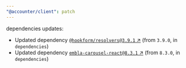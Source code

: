 ```yaml
---
"@accounter/client": patch
---
```

dependencies updates:
  - Updated dependency [`@hookform/resolvers@3.9.1` ↗︎](https://www.npmjs.com/package/@hookform/resolvers/v/3.9.1) (from `3.9.0`, in `dependencies`)
  - Updated dependency [`embla-carousel-react@8.3.1` ↗︎](https://www.npmjs.com/package/embla-carousel-react/v/8.3.1) (from `8.3.0`, in `dependencies`)
